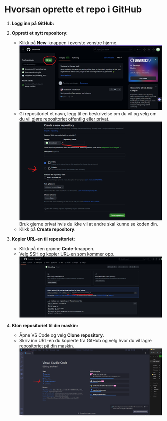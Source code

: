 # Hvorsan oprette et repo i GitHub

1. **Logg inn på GitHub:**  


2. **Opprett et nytt repository:**
   - Klikk på **New**-knappen i øverste venstre hjørne.
   ![Bilde av opprett nytt repo](pictures/new_repo.png)
   - Gi repositoriet et navn, legg til en beskrivelse om du vil og velg om du vil gjøre repositoriet offentlig eller privat.
   ![Bilde av valg ved nytt repo](pictures/create_repo.png)
    Bruk gjerne privat hvis du ikke vil at andre skal kunne se koden din.
   - Klikk på **Create repository**.  

3. **Kopier URL-en til repositoriet:**
   - Klikk på den grønne **Code**-knappen.
   - Velg SSH og kopier URL-en som kommer opp.
    ![Bilde av code knapp](pictures/SSH.png)


4. **Klon repositoriet til din maskin:**
   - Åpne VS Code og velg **Clone repository**.
   - Skriv inn URL-en du kopierte fra GitHub og velg hvor du vil lagre repositoriet på din maskin.
   ![Bilde av URL](pictures/clone_ssh.png)


